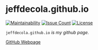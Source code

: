 # jeffdecola.github.io

[![Maintainability](https://api.codeclimate.com/v1/badges/6f4fff586dad3025a114/maintainability)](https://codeclimate.com/github/JeffDeCola/jeffdecola.github.io/maintainability)
[![Issue Count](https://codeclimate.com/github/JeffDeCola/jeffdecola.github.io/badges/issue_count.svg)](https://codeclimate.com/github/JeffDeCola/jeffdecola.github.io/issues)
[![License](http://img.shields.io/:license-mit-blue.svg)](http://jeffdecola.mit-license.org)

`jeffdecola.github.io` _is my github page._

[GitHub Webpage](https://jeffdecola.github.io)
